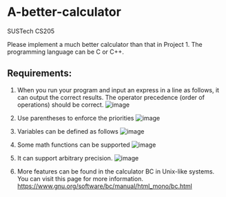 # A-better-calculator
SUSTech CS205

Please implement a much better calculator than that in Project 1. The programming language
can be C or C++.

## Requirements:

1. When you run your program and input an express in a line as follows, it can output the
correct results. The operator precedence (order of operations) should be correct.
![image](https://user-images.githubusercontent.com/117464811/231818556-d20c851a-8c94-4169-b65c-72a4b964b00d.png)

2. Use parentheses to enforce the priorities
![image](https://user-images.githubusercontent.com/117464811/231818634-52ee325d-ce8b-4106-b709-ed939f99f03c.png)

3. Variables can be defined as follows
![image](https://user-images.githubusercontent.com/117464811/231818716-6ed40232-c29e-4f1a-a835-ce133f60faac.png)

4. Some math functions can be supported
![image](https://user-images.githubusercontent.com/117464811/231818801-eeaa3e8a-b751-4655-92b5-3d306daf5ac0.png)

5. It can support arbitrary precision.
![image](https://user-images.githubusercontent.com/117464811/231818843-89043376-2149-4b6c-89f2-2dbb3b94bc48.png)

6. More features can be found in the calculator BC in Unix-like systems. You can visit this
page for more information.
https://www.gnu.org/software/bc/manual/html_mono/bc.html
